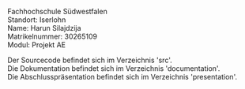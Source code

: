 Fachhochschule Südwestfalen  
Standort: Iserlohn  
Name: Harun Silajdzija  
Matrikelnummer: 30265109  
Modul: Projekt AE  
  
Der Sourcecode befindet sich im Verzeichnis 'src'.  
Die Dokumentation befindet sich im Verzeichnis 'documentation'.  
Die Abschlusspräsentation befindet sich im Verzeichnis 'presentation'.  
